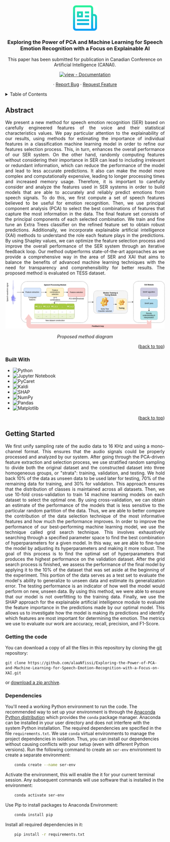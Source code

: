 <a name="readme-top"></a>

<!-- PROJECT LOGO -->
<br />

<div align="center">
 <a href="https://github.com/alaaNfissi/Exploring-the-Power-of-PCA-and-Machine-Learning-for-Speech-Emotion-Recognition-with-a-Focus-on-XAI">
   <img src="images/logo.png" alt="Logo" width="80" height="80">
 </a>

 <h3 align="center">Exploring the Power of PCA and Machine Learning for Speech Emotion Recognition with a Focus on Explainable AI</h3>

 <p align="center">
   This paper has been submitted for publication in Canadian Conference on Artificial Intelligence (CANAI).
   <br />
  </p>
  <!-- <a href="https://github.com/alaaNfissi/Exploring-the-Power-of-PCA-and-Machine-Learning-for-Speech-Emotion-Recognition-with-a-Focus-on-XAI"><strong>Explore the docs »</strong></a> -->
</div>  

 
<div align="center">

[![view - Documentation](https://img.shields.io/badge/view-Documentation-blue?style=for-the-badge)](https://github.com/alaaNfissi/Exploring-the-Power-of-PCA-and-Machine-Learning-for-Speech-Emotion-Recognition-with-a-Focus-on-XAI/#readme "Go to project documentation")

</div>  

<div align="center">
   <p align="center">
   ·
   <a href="https://github.com/alaaNfissi/Exploring-the-Power-of-PCA-and-Machine-Learning-for-Speech-Emotion-Recognition-with-a-Focus-on-XAI/issues">Report Bug</a>
   ·
   <a href="https://github.com/alaaNfissi/Exploring-the-Power-of-PCA-and-Machine-Learning-for-Speech-Emotion-Recognition-with-a-Focus-on-XAI/issues">Request Feature</a>
 </p>
</div>
<!-- TABLE OF CONTENTS -->
<details>
  <summary>Table of Contents</summary>
  <ol>
    <li><a href="#abstract">Abstract</a></li>
    <li><a href="#built-with">Built With</a></li>
    <li>
      <a href="#getting-started">Getting Started</a>
      <ul>
        <li><a href="#getting-the-code">Getting the code</a></li>
        <li><a href="#dependencies">Dependencies</a></li>
        <li><a href="#reproducing-the-results">Reproducing the results</a></li>
      </ul>
    </li>
    <li>
      <a href="#results">Results</a>
      <ul>
        <li><a href="#on-tess-dataset">On TESS dataset</a></li>
      </ul>
    </li>
    <li><a href="#contributing">Contributing</a></li>
    <li><a href="#license">License</a></li>
    <li><a href="#contact">Contact</a></li>
  </ol>
</details>

<!-- ABSTRACT -->
## Abstract

<p align="justify"> We present a new method for speech emotion recognition (SER) based on carefully engineered features of the voice and their statistical characteristics values. We pay particular attention to the explainability of our results, using methods for estimating the importance of individual features in a classification machine learning model in order to refine our features selection process. This, in turn, enhances the overall performance of our SER system. On the other hand, randomly computing features without considering their importance in SER can lead to including irrelevant or redundant information, which can reduce the performance of the model and lead to less accurate predictions. It also can make the model more complex and computationally expensive, leading to longer processing times and increased memory usage. Therefore, it is important to carefully consider and analyze the features used in SER systems in order to build models that are able to accurately and reliably predict emotions from speech signals. To do this, we first compute a set of speech features believed to be useful for emotion recognition. Then, we use principal component analysis (PCA) to select the best combinations of features that capture the most information in the data. The final feature set consists of the principal components of each selected combination. We train and fine tune an Extra Trees classifier on the refined feature set to obtain robust predictions. Additionally, we incorporate explainable artificial intelligence (XAI) methods to understand the role each feature plays in the predictions. By using Shapley values, we can optimize the feature selection process and improve the overall performance of the SER system through an iterative feedback loop. Our method outperforms state-of-the-art approaches as we provide a comprehensive way in the area of SER and XAI that aims to balance the benefits of advanced machine learning techniques with the need for transparency and comprehensibility for better results. The proposed method is evaluated on TESS dataset. </p>
<div align="center">
  
![model-architecture][model-architecture]
  
*Proposed method diagram*
  
</div>

<!-- MARKDOWN LINKS & IMAGES -->
<!-- https://www.markdownguide.org/basic-syntax/#reference-style-links -->
[model-architecture]: images/XAI_1.png

<p align="right">(<a href="#readme-top">back to top</a>)</p>


### Built With
* ![Python](https://img.shields.io/badge/python-3670A0?style=for-the-badge&logo=python&logoColor=ffdd54)
* ![Jupyter Notebook](https://img.shields.io/badge/jupyter-%23FA0F00.svg?style=for-the-badge&logo=jupyter&logoColor=white)
* ![PyCaret](https://img.shields.io/badge/PyCaret-%23036CFF.svg?style=for-the-badge&logo=PyCaret&logoColor=white)
* ![Kaldi](https://img.shields.io/badge/Kaldi-%232465A0.svg?style=for-the-badge&logo=Kaldi&logoColor=white)
* ![SHAP](https://img.shields.io/badge/SHAP-%23006400.svg?style=for-the-badge&logo=SHAP&logoColor=white)
* ![NumPy](https://img.shields.io/badge/numpy-%23013243.svg?style=for-the-badge&logo=numpy&logoColor=white)
* ![Pandas](https://img.shields.io/badge/pandas-%23150458.svg?style=for-the-badge&logo=pandas&logoColor=white)
* ![Matplotlib](https://img.shields.io/badge/Matplotlib-%23ffffff.svg?style=for-the-badge&logo=Matplotlib&logoColor=black)

<p align="right">(<a href="#readme-top">back to top</a>)</p>

<!-- GETTING STARTED -->
## Getting Started
<p align="justify">
We first unify sampling rate of the audio data to 16 KHz and using a mono-channel format. This ensures that the audio signals could be properly processed and analyzed by our system.
After going through the PCA-driven feature extraction and selection process, we use stratified random sampling to divide both the original dataset and the constructed dataset into three homogeneous groups, or "strata": training, validation, and testing. We hold back 10% of the data as unseen data to be used later for testing, 70% of the remaining data for training, and 30% for validation. This approach ensures that the distribution of classes is maintained across all datasets. Then, we use 10-fold cross-validation to train 14 machine learning models on each dataset to select the optimal one. By using cross-validation, we can obtain an estimate of the performance of the models that is less sensitive to the particular random partition of the data. Thus, we are able to better compare the contribution of the data selection technique of the most informative features and how much the performance improves.
In order to improve the performance of our best-performing machine learning model, we use the technique called grid search technique. This involves exhaustively searching through a specified parameter space to find the best combination of hyperparameters for a given model. In this way, we are able to fine-tune the model by adjusting its hyperparameters and making it more robust. The goal of this process is to find the optimal set of hyperparameters that produces the highest performance on the validation dataset.
After the grid search process is finished, we assess the performance of the final model by applying it to the 10% of the dataset that was set aside at the beginning of the experiment. This portion of the data serves as a test set to evaluate the model's ability to generalize to unseen data and estimate its generalization error. The testing performance is an indicator of how well the model would perform on new, unseen data. By using this method, we were able to ensure that our model is not overfitting to the training data. Finally, we use the SHAP approach for the explainable artificial intelligence module to evaluate the feature importance in the predictions made by our optimal model. This allows us to investigate how the model is making its predictions and identify which features are most important for determining the emotion. The metrics we use to evaluate our work are accuracy, recall, precision, and F1-Score.  
</p>

### Getting the code

You can download a copy of all the files in this repository by cloning the
[git](https://git-scm.com/) repository:

    git clone https://github.com/alaaNfissi/Exploring-the-Power-of-PCA-and-Machine-Learning-for-Speech-Emotion-Recognition-with-a-Focus-on-XAI.git

or [download a zip archive](https://github.com/alaaNfissi/Exploring-the-Power-of-PCA-and-Machine-Learning-for-Speech-Emotion-Recognition-with-a-Focus-on-XAI/archive/refs/heads/main.zip).

### Dependencies

<p align="center">

You'll need a working Python environment to run the code.
The recommended way to set up your environment is through the
[Anaconda Python distribution](https://www.anaconda.com/download/) which
provides the `conda` package manager.
Anaconda can be installed in your user directory and does not interfere with
the system Python installation.
The required dependencies are specified in the file `requirements.txt`.
We use `conda` virtual environments to manage the project dependencies in
isolation.
Thus, you can install our dependencies without causing conflicts with your
setup (even with different Python versions).
Run the following command to create an `ser-env` environment to create a separate environment:
```sh 
    conda create --name ser-env
```
Activate the environment, this will enable the it for your current terminal session. Any subsequent commands will use software that is installed in the environment:
```sh 
    conda activate ser-env
 ``` 
Use Pip to install packages to Anaconda Environment:
```sh 
    conda install pip
```
Install all required dependencies in it:
```sh
    pip install -r requirements.txt
```
  
</p>
